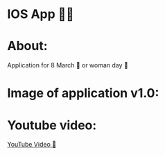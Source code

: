 # IOS App 👨‍💻

# About:

Application for 8 March 💐 or woman day 📅 

# Image of application v1.0:



# Youtube video:
[YouTube Video 🍿](https://studio.youtube.com/video/q59I64OalPk/edit)

